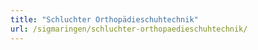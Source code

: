 ```yaml
---
title: "Schluchter Orthopädieschuhtechnik"
url: /sigmaringen/schluchter-orthopaedieschuhtechnik/
---
```

